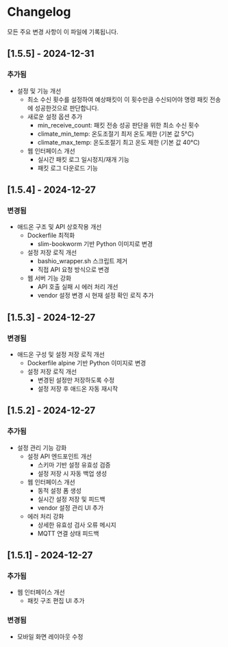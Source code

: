 # Changelog

모든 주요 변경 사항이 이 파일에 기록됩니다.

## [1.5.5] - 2024-12-31

### 추가됨
- 설정 및 기능 개선
  - 최소 수신 횟수를 설정하여 예상패킷이 이 횟수만큼 수신되어야 명령 패킷 전송에 성공한것으로 판단합니다.
  - 새로운 설정 옵션 추가
    - min_receive_count: 패킷 전송 성공 판단을 위한 최소 수신 횟수
    - climate_min_temp: 온도조절기 최저 온도 제한 (기본 값 5°C)
    - climate_max_temp: 온도조절기 최고 온도 제한 (기본 값 40°C)
  - 웹 인터페이스 개선
    - 실시간 패킷 로그 일시정지/재개 기능
    - 패킷 로그 다운로드 기능

## [1.5.4] - 2024-12-27

### 변경됨
- 애드온 구조 및 API 상호작용 개선
  - Dockerfile 최적화
    - slim-bookworm 기반 Python 이미지로 변경
  - 설정 저장 로직 개선
    - bashio_wrapper.sh 스크립트 제거
    - 직접 API 요청 방식으로 변경
  - 웹 서버 기능 강화
    - API 호출 실패 시 에러 처리 개선
    - vendor 설정 변경 시 현재 설정 확인 로직 추가

## [1.5.3] - 2024-12-27

### 변경됨
- 애드온 구성 및 설정 저장 로직 개선
  - Dockerfile alpine 기반 Python 이미지로 변경
  - 설정 저장 로직 개선
    - 변경된 설정만 저장하도록 수정
    - 설정 저장 후 애드온 자동 재시작
    
## [1.5.2] - 2024-12-27

### 추가됨
- 설정 관리 기능 강화
  - 설정 API 엔드포인트 개선
    - 스키마 기반 설정 유효성 검증
    - 설정 저장 시 자동 백업 생성
  - 웹 인터페이스 개선
    - 동적 설정 폼 생성
    - 실시간 설정 저장 및 피드백
    - vendor 설정 관리 UI 추가
  - 에러 처리 강화
    - 상세한 유효성 검사 오류 메시지
    - MQTT 연결 상태 피드백

## [1.5.1] - 2024-12-27

### 추가됨
- 웹 인터페이스 개선
  - 패킷 구조 편집 UI 추가

### 변경됨
- 모바일 화면 레이아웃 수정
